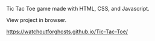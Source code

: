 Tic Tac Toe game made with HTML, CSS, and Javascript.

View project in browser.

https://watchoutforghosts.github.io/Tic-Tac-Toe/
